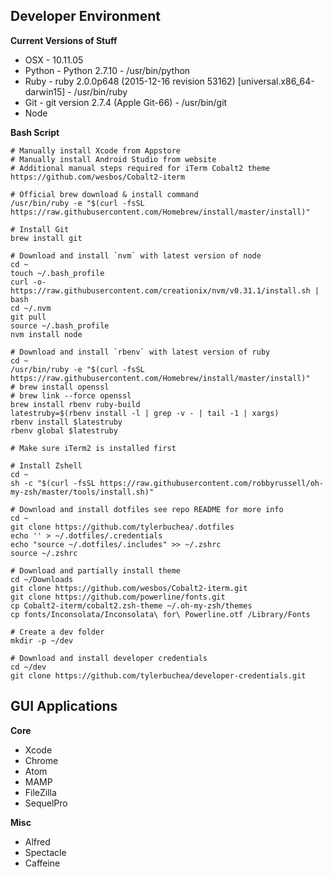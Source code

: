 ## Developer Environment

**Current Versions of Stuff**
* OSX - 10.11.05
* Python - Python 2.7.10 - /usr/bin/python
* Ruby - ruby 2.0.0p648 (2015-12-16 revision 53162) [universal.x86_64-darwin15] - /usr/bin/ruby
* Git - git version 2.7.4 (Apple Git-66) - /usr/bin/git
* Node

**Bash Script**

```language-bash
# Manually install Xcode from Appstore
# Manually install Android Studio from website
# Additional manual steps required for iTerm Cobalt2 theme https://github.com/wesbos/Cobalt2-iterm

# Official brew download & install command
/usr/bin/ruby -e "$(curl -fsSL https://raw.githubusercontent.com/Homebrew/install/master/install)"

# Install Git
brew install git

# Download and install `nvm` with latest version of node
cd ~
touch ~/.bash_profile
curl -o- https://raw.githubusercontent.com/creationix/nvm/v0.31.1/install.sh | bash
cd ~/.nvm
git pull
source ~/.bash_profile
nvm install node

# Download and install `rbenv` with latest version of ruby
cd ~
/usr/bin/ruby -e "$(curl -fsSL https://raw.githubusercontent.com/Homebrew/install/master/install)"
# brew install openssl
# brew link --force openssl
brew install rbenv ruby-build
latestruby=$(rbenv install -l | grep -v - | tail -1 | xargs)
rbenv install $latestruby
rbenv global $latestruby

# Make sure iTerm2 is installed first

# Install Zshell
cd ~
sh -c "$(curl -fsSL https://raw.githubusercontent.com/robbyrussell/oh-my-zsh/master/tools/install.sh)"

# Download and install dotfiles see repo README for more info
cd ~
git clone https://github.com/tylerbuchea/.dotfiles
echo '' > ~/.dotfiles/.credentials
echo "source ~/.dotfiles/.includes" >> ~/.zshrc
source ~/.zshrc

# Download and partially install theme
cd ~/Downloads
git clone https://github.com/wesbos/Cobalt2-iterm.git
git clone https://github.com/powerline/fonts.git
cp Cobalt2-iterm/cobalt2.zsh-theme ~/.oh-my-zsh/themes
cp fonts/Inconsolata/Inconsolata\ for\ Powerline.otf /Library/Fonts

# Create a dev folder
mkdir -p ~/dev

# Download and install developer credentials
cd ~/dev
git clone https://github.com/tylerbuchea/developer-credentials.git
```

## GUI Applications

**Core**

* Xcode
* Chrome
* Atom
* MAMP
* FileZilla
* SequelPro

**Misc**

* Alfred
* Spectacle
* Caffeine
